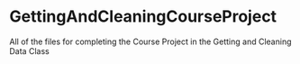 # GettingAndCleaningCourseProject
All of the files for completing the Course Project in the Getting and Cleaning Data Class
